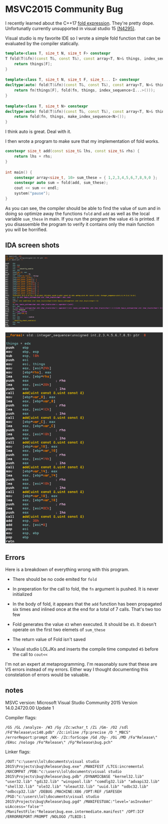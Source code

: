 # MSVC2015 Community Bug

I recently learned about the C++17 [fold expression](http://en.cppreference.com/w/cpp/language/fold).
They're pretty dope. Unfortunatly currently unsupported in visual studio 15 [(N4295)](https://msdn.microsoft.com/en-us/library/hh567368.aspx).

Visual studio is my favorite IDE so I wrote a simple fold function that can be evaluated by the compiler statically.

```c++
template<class T, size_t N, size_t F> constexpr
T fold(T(&fn)(const T&, const T&), const array<T, N>& things, index_sequence<F>) {
	return things[F];
}

template<class T, size_t N, size_t F, size_t... I> constexpr
decltype(auto) fold(T(&fn)(const T&, const T&), const array<T, N>& things, index_sequence<F, I...>) {
	return fn(things[F], fold(fn, things, index_sequence<I...>()));
}

template<class T, size_t N> constexpr
decltype(auto) fold(T(&fn)(const T&, const T&), const array<T, N>& things) {
	return fold(fn, things, make_index_sequence<N>());
}
```
I think auto is great. Deal with it.

I then wrote a program to make sure that my implementation of fold works.

```c++
constexpr size_t add(const size_t& lhs, const size_t& rhs) {
	return lhs + rhs;
}

int main() {
	constexpr array<size_t, 10> sum_these = { 1,2,3,4,5,6,7,8,9,0 };
	constexpr auto sum = fold(add, sum_these);
	cout << sum << endl;
	system("pause");
}
```
As you can see, the compiler should be able to find the value of sum and in doing so optimize away the functions `fold` and `add` as well as the local variable `sum_these` in main. If you run the program the value `45` is printed. If you disassemble the program to verify it contains only the main function you will be horrified.
## IDA screen shots

![main function](main.png)

![fold function](fold.png)

## Errors

Here is a breakdown of everything wrong with this program.

* There should be no code emited for `fold`

* In preperation for the call to fold, the `fn` argument is pushed. It is never initialized

* In the body of fold, it appears that the `add` function has been propagated six times and inlined once at the end for a total of 7 calls. That's two too few

* Fold generates the value `43` when executed. It should be `45`. It doesn't operate on the first two elemets of `sum_these`

* The return value of Fold isn't saved

* Visual studio LOLJKs and inserts the compile time computed `45` before the call to `cout<<`


I'm not an expert at metaprogramming. I'm reasonably sure that these are VS errors instead of my errors. Either way I thought documenting this constelation of errors would be valuable. 


## notes
MSVC version:
Microsoft Visual Studio Community 2015
Version 14.0.24720.00 Update 1

Compiler flags:
```
/GS /GL /analyze- /W3 /Gy /Zc:wchar_t /Zi /Gm- /O2 /sdl /Fd"Release\vc140.pdb" /Zc:inline /fp:precise /D "_MBCS" /errorReport:prompt /WX- /Zc:forScope /Gd /Oy- /Oi /MD /Fa"Release\" /EHsc /nologo /Fo"Release\" /Fp"Release\bug.pch" 
```

Linker flags:
```
/OUT:"c:\users\lol\documents\visual studio 2015\Projects\bug\Release\bug.exe" /MANIFEST /LTCG:incremental /NXCOMPAT /PDB:"c:\users\lol\documents\visual studio 2015\Projects\bug\Release\bug.pdb" /DYNAMICBASE "kernel32.lib" "user32.lib" "gdi32.lib" "winspool.lib" "comdlg32.lib" "advapi32.lib" "shell32.lib" "ole32.lib" "oleaut32.lib" "uuid.lib" "odbc32.lib" "odbccp32.lib" /DEBUG /MACHINE:X86 /OPT:REF /SAFESEH /PGD:"c:\users\lol\documents\visual studio 2015\Projects\bug\Release\bug.pgd" /MANIFESTUAC:"level='asInvoker' uiAccess='false'" /ManifestFile:"Release\bug.exe.intermediate.manifest" /OPT:ICF /ERRORREPORT:PROMPT /NOLOGO /TLBID:1 
```



